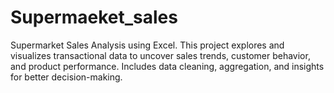 # Supermaeket_sales
Supermarket Sales Analysis using Excel. This project explores and visualizes transactional data to uncover sales trends, customer behavior, and product performance. Includes data cleaning, aggregation, and insights for better decision-making.
